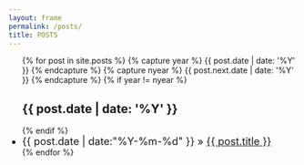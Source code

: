 ```yaml
---
layout: frame
permalink: /posts/
title: POSTS
---
```

<style type="text/css">
	.sticky h4 {
		font-size: 26px;
	}
	.sticky {
		font-size: 18px;
		margin-top: 35px;
		margin-bottom: 35px;
	}
	#posts-archive-list li {
		font-size: 18px;
	}
	.posts-content {
		line-height: 1.9;
	}
</style>
<div>
<ul class="list-unstyled" id="posts-archive-list">
    {% for post in site.posts %}
		{% capture year %} {{ post.date | date: '%Y' }} {% endcapture %}
		{% capture nyear %} {{ post.next.date | date: '%Y' }} {% endcapture %}
		{% if year != nyear %}
	    	<h2>{{ post.date | date: '%Y' }}</h2>
	    {% endif %}
    	<li><span>{{ post.date | date:"%Y-%m-%d" }}</span>&nbsp;&raquo;&nbsp;<a href="{{ post.url }}">{{ post.title }}</a></li>
	{% endfor %} 
</ul>
</div>